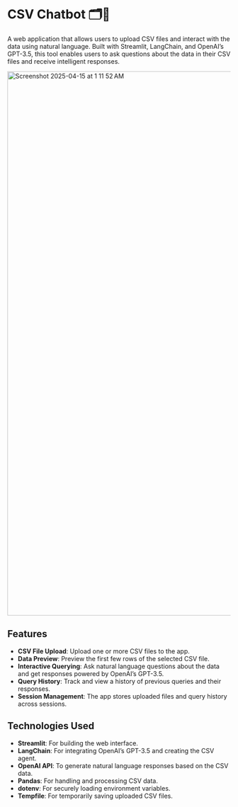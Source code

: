# CSV Chatbot 🗂️🤖

A web application that allows users to upload CSV files and interact with the data using natural language. Built with Streamlit, LangChain, and OpenAI’s GPT-3.5, this tool enables users to ask questions about the data in their CSV files and receive intelligent responses.

<img width="1230" alt="Screenshot 2025-04-15 at 1 11 52 AM" src="https://github.com/user-attachments/assets/9f4d9170-c11c-4584-aab8-7ddd0b59c0b8" />

## Features

- **CSV File Upload**: Upload one or more CSV files to the app.
- **Data Preview**: Preview the first few rows of the selected CSV file.
- **Interactive Querying**: Ask natural language questions about the data and get responses powered by OpenAI’s GPT-3.5.
- **Query History**: Track and view a history of previous queries and their responses.
- **Session Management**: The app stores uploaded files and query history across sessions.

## Technologies Used

- **Streamlit**: For building the web interface.
- **LangChain**: For integrating OpenAI’s GPT-3.5 and creating the CSV agent.
- **OpenAI API**: To generate natural language responses based on the CSV data.
- **Pandas**: For handling and processing CSV data.
- **dotenv**: For securely loading environment variables.
- **Tempfile**: For temporarily saving uploaded CSV files.
